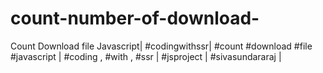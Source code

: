 # count-number-of-download-
Count Download file Javascript| #codingwithssr| #count #download #file #javascript | #coding , #with , #ssr | #jsproject | #sivasundararaj |
